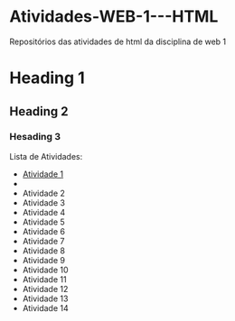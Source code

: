 # Atividades-WEB-1---HTML
Repositórios das atividades de html da disciplina de web 1
# Heading 1
## Heading 2
### Hesading 3
Lista de Atividades:
- [Atividade 1](Atividade1)
- 
- Atividade 2
- Atividade 3
- Atividade 4
- Atividade 5
- Atividade 6
- Atividade 7
- Atividade 8
- Atividade 9
- Atividade 10
- Atividade 11
- Atividade 12
- Atividade 13
- Atividade 14

